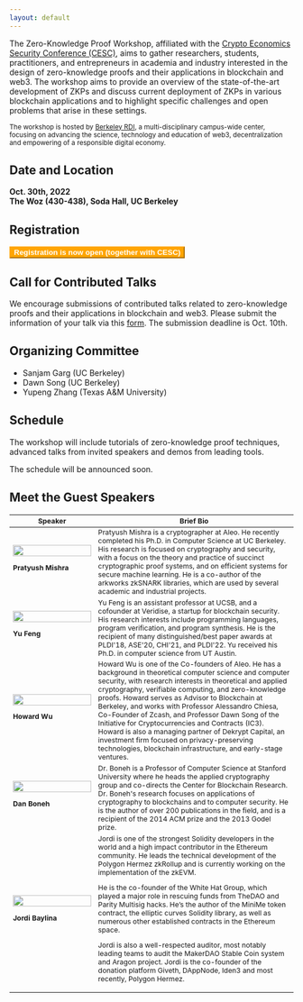 ```yaml
---
layout: default
---
```


The Zero-Knowledge Proof Workshop, affiliated with the [Crypto Economics Security Conference (CESC)](https://cesc.io/), aims to gather researchers, students, practitioners, and entrepreneurs in academia and industry interested in the design of zero-knowledge proofs and their applications in blockchain and web3. The workshop aims to provide an overview of the state-of-the-art development of ZKPs and discuss current deployment of ZKPs in various blockchain applications and to highlight specific challenges and open problems that arise in these settings.

<sub> The workshop is hosted by [Berkeley RDI](https://rdi.berkeley.edu/), a multi-disciplinary campus-wide center, focusing on advancing the science, technology and education of web3, decentralization and empowering of a responsible digital economy. </sub>

## Date and Location
**Oct. 30th, 2022**  
**The Woz (430-438), Soda Hall, UC Berkeley**

## Registration

<button name="button" style="background:#FFA500;border-color: #FFA500;color:white;font-weight:bold;" onclick="window.location.href='https://www.eventbrite.com/e/crypto-economics-security-conference-cesc-tickets-374418404527';"> Registration is now open (together with CESC)</button>

## Call for Contributed Talks
We encourage submissions of contributed talks related to zero-knowledge proofs and their applications in blockchain and web3. Please submit the information of your talk via this [form](https://forms.gle/KzsErhMkG71Gjtrm9). The submission deadline is Oct. 10th. 

## Organizing Committee
- Sanjam Garg (UC Berkeley)
- Dawn Song (UC Berkeley)
- Yupeng Zhang (Texas A&M University)

## Schedule

The workshop will include tutorials of zero-knowledge proof techniques, advanced talks from invited speakers and demos from leading tools. 

The schedule will be announced soon.

<!--

<table style="table-layout: fixed; font-size: 88%;">
  <thead>
    <tr>
      <th style="width: 20%;"> Date </th>
      <th style="width: 60%;"> Topic </th>
      <th style="width: 20%;"> Speaker </th>
    </tr>
  </thead>

  <tbody>
      <tr>
        <td>9:00 am-9:20 am   </td>
        <td>Opening Remarks </td>
        <td>Dawn Song </td>
      </tr>
      <tr>
          <td align="center" colspan="3"><b>Morning Session(9:20 am - 12 pm)</b></td>
      </tr>
      <tr>
        <td>9:20 am-10:10 am   </td>
        <td>Tutorial on recent development of ZKP systems </td>
        <td>Yupeng Zhang</td>
      </tr>
      <tr>
        <td>10:10 am-11:00 am   </td>
        <td>Recent theoretical advancements of ZKP </td>
        <td>Abhishek Jain or Sanjam </td>
      </tr>
      <tr>
        <td>11:00 am-11:30 am  </td>
        <td>Scroll zkEVM </td>
        <td>Ye Zhang </td>
      </tr>
      <tr>
        <td>11:30 am-12:00 pm   </td>
        <td>Arkworks: A Rust Ecosystem for Programming zkSNARKs </td>
        <td>Pratyush Mishra </td>
      </tr>
      <tr>
          <td align="center" colspan="3"><b>LUNCH BREAK (12:00 pm-1:00 pm)</b></td>
      </tr>
      <tr>
          <td align="center" colspan="3"><b> Afternoon Session (1 pm-5 pm): talks & demos </b></td>
      </tr>  
      <tr>
        <td>1:00 pm - 2:00 pm </td>
        <td>TBD</td>
        <td>Dan Boneh</td>
      </tr>
      <tr>
        <td>2:00 pm - 2:30 pm  </td>
        <td>Aleo </td>
        <td>Howard Wu </td>
      </tr> 
      <tr>
        <td>2:30 pm - 3:00 pm </td>
        <td>Polygon zkEVM</td>
        <td>Jordi Baylina </td>
      </tr>
      <tr>
        <td>3:00 pm - 3:30 pm </td>
        <td>Hardening ZK Circuits with Formal Methods</td>
        <td>Yu Feng, Veridise </td>
      </tr>
      <tr>
        <td align="center" colspan="3"><b>BREAK (3:30 pm - 3:45 pm)</b> </td>
      </tr>
      <tr>
        <td>3:45 pm-4:15 pm </td>
        <td>Risc0</td>
        <td>Jeremy Bruestle </td>
      </tr>
      <tr>
        <td>4:15 pm- 5pm </td>
        <td>Contributed talks and demos </td>
        <td>TBD </td>
      </tr>
    </tbody>
</table>

-->

## Meet the Guest Speakers
<table style="table-layout: fixed; font-size: 88%;">
  <thead>
    <tr>
      <th style="width: 30%;"> Speaker </th>
      <th style="width: 70%;"> Brief Bio </th>
    </tr>
  </thead>
  
  <tbody>
      <tr>
        <td><img style="display:block;" width="100%" height="100%" src=
                 "https://pratyushmishra.com/img/profile.png" />
            <p><b>Pratyush Mishra</b></p>
        </td>
        <td>
            Pratyush Mishra is a cryptographer at Aleo. He recently completed his Ph.D. in Computer Science at UC Berkeley. His research is focused on cryptography and security, with a focus on the theory and practice of succinct cryptographic proof systems, and on efficient systems for secure machine learning. He is a co-author of the arkworks zkSNARK libraries, which are used by several academic and industrial projects.
        </td>
      </tr>
     <tr>
        <td><img style="display:block;" width="100%" height="100%" src=
                 "https://fredfeng.github.io/img/me.jpg" /> 
            <p><b>Yu Feng</b></p>
        </td>
        <td>
            Yu Feng is an assistant professor at UCSB, and a cofounder at Veridise, a startup for blockchain security. His research interests include programming languages, program verification, and program synthesis. He is the recipient of many distinguished/best paper awards at PLDI'18, ASE'20, CHI'21, and PLDI'22. Yu received his Ph.D. in computer science from UT Austin.
        </td>
      </tr>
           <tr>
        <td><img style="display:block;" width="100%" height="100%" src=
                 "https://avatars.githubusercontent.com/u/9260812?v=4" /> 
             <p><b>Howard Wu</b></p>
        </td>
        <td>
            Howard Wu is one of the Co-founders of Aleo. He has a background in theoretical computer science and computer security, with research interests in theoretical and applied cryptography, verifiable computing, and zero-knowledge proofs. Howard serves as Advisor to Blockchain at Berkeley, and works with Professor Alessandro Chiesa, Co-Founder of Zcash, and Professor Dawn Song of the Initiative for Cryptocurrencies and Contracts (IC3). Howard is also a managing partner of Dekrypt Capital, an investment firm focused on privacy-preserving technologies, blockchain infrastructure, and early-stage ventures.
        </td>
      </tr>
         <tr>
        <td><img style="display:block;" width="100%" height="100%" src=
                 "https://crypto.stanford.edu/~dabo/DanBonehPictures/DaBo.jpg" /> 
            <p><b>Dan Boneh</b></p>
        </td>
        <td>
            Dr. Boneh is a Professor of Computer Science at Stanford University where he heads the applied cryptography group and co-directs the Center for Blockchain Research. Dr. Boneh's research focuses on applications of cryptography to blockchains and to computer security. He is the author of over 200 publications in the field, and is a recipient of the 2014 ACM prize and the 2013 Godel prize.
        </td>
      </tr>
         <tr>
        <td><img style="display:block;" width="100%" height="100%" src=
                 "https://unilateral.cat/wp-content/uploads/2020/03/JordiBaylina-e1584873161600.jpeg" />
            <p><b>Jordi Baylina</b></p>
        </td>
        <td>
            Jordi is one of the strongest Solidity developers in the world and a high impact contributor in the Ethereum community. He leads the technical development of the Polygon Hermez zkRollup and is currently working on the implementation of the zkEVM.

He is the co-founder of the White Hat Group, which played a major role in rescuing funds from TheDAO and Parity Multisig hacks. He’s the author of the MiniMe token contract, the elliptic curves Solidity library, as well as numerous other established contracts in the Ethereum space.

Jordi is also a well-respected auditor, most notably leading teams to audit the MakerDAO Stable Coin system and Aragon project. Jordi is the co-founder of the donation platform Giveth, DAppNode, Iden3 and most recently, Polygon Hermez.
        </td>
      </tr>
  </tbody>
</table>


